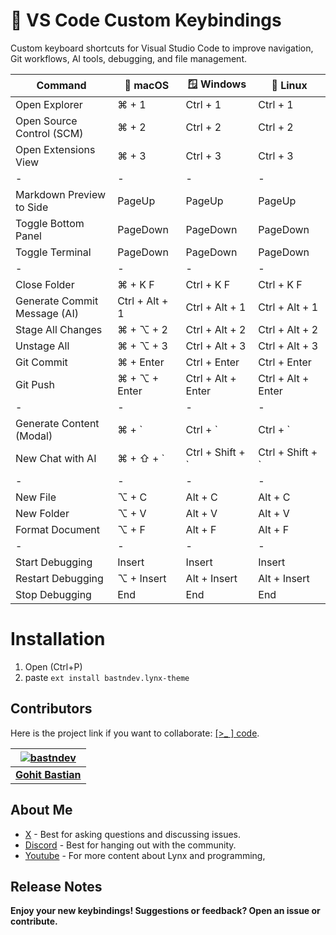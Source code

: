 # 🎹 VS Code Custom Keybindings

Custom keyboard shortcuts for Visual Studio Code to improve navigation, Git workflows, AI tools, debugging, and file management.

| Command                      | 🍎 macOS       | 🪟 Windows         | 🐧 Linux           |
| ---------------------------- | -------------- | ------------------ | ------------------ |
| Open Explorer                | ⌘ + 1          | Ctrl + 1           | Ctrl + 1           |
| Open Source Control (SCM)    | ⌘ + 2          | Ctrl + 2           | Ctrl + 2           |
| Open Extensions View         | ⌘ + 3          | Ctrl + 3           | Ctrl + 3           |
| -                            | -              | -                  | -                  |
| Markdown Preview to Side     | PageUp         | PageUp             | PageUp             |
| Toggle Bottom Panel          | PageDown       | PageDown           | PageDown           |
| Toggle Terminal              | PageDown       | PageDown           | PageDown           |
| -                            | -              | -                  | -                  |
| Close Folder                 | ⌘ + K F        | Ctrl + K F         | Ctrl + K F         |
| Generate Commit Message (AI) | Ctrl + Alt + 1 | Ctrl + Alt + 1     | Ctrl + Alt + 1     |
| Stage All Changes            | ⌘ + ⌥ + 2      | Ctrl + Alt + 2     | Ctrl + Alt + 2     |
| Unstage All                  | ⌘ + ⌥ + 3      | Ctrl + Alt + 3     | Ctrl + Alt + 3     |
| Git Commit                   | ⌘ + Enter      | Ctrl + Enter       | Ctrl + Enter       |
| Git Push                     | ⌘ + ⌥ + Enter  | Ctrl + Alt + Enter | Ctrl + Alt + Enter |
| -                            | -              | -                  | -                  |
| Generate Content (Modal)     | ⌘ + `          | Ctrl + `           | Ctrl + `           |
| New Chat with AI             | ⌘ + ⇧ + `      | Ctrl + Shift + `   | Ctrl + Shift + `   |
| -                            | -              | -                  | -                  |
| New File                     | ⌥ + C          | Alt + C            | Alt + C            |
| New Folder                   | ⌥ + V          | Alt + V            | Alt + V            |
| Format Document              | ⌥ + F          | Alt + F            | Alt + F            |
| -                            | -              | -                  | -                  |
| Start Debugging              | Insert         | Insert             | Insert             |
| Restart Debugging            | ⌥ + Insert     | Alt + Insert       | Alt + Insert       |
| Stop Debugging               | End            | End                | End                |

# Installation

1. Open (Ctrl+P)
2. paste `ext install bastndev.lynx-theme`

## Contributors

Here is the project link if you want to collaborate: [[>\_ ] code](https://github.com/bastndev/Lynx-keymap).

| [![bastndev](https://github.com/bastndev.png?size=100)](https://github.com/bastndev) |
| :----------------------------------------------------------------------------------: |
|                   **[Gohit Bastian](https://github.com/bastndev)**                   |

## About Me

- [X](https://twitter.com/bastndev) - Best for asking questions and discussing issues.
- [Discord](https://discord.com/invite/bgzvzP6aZH) - Best for hanging out with the community.
- [Youtube](https://www.youtube.com/@bastndev) - For more content about Lynx and programming,

## Release Notes


**Enjoy your new keybindings! Suggestions or feedback? Open an issue or contribute.**
